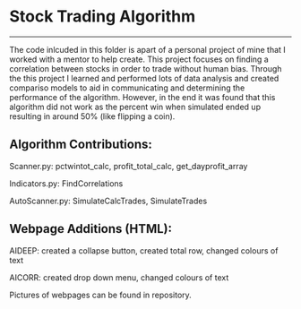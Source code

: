 # Stock Trading Algorithm 
---
The code inlcuded in this folder is apart of a personal project of mine that I worked with a mentor to help create. This project focuses on finding a correlation between stocks in order to trade without human bias. Through the this project I learned and performed lots of data analysis and  created compariso models to aid in communicating and determining the performance of the algorithm. 
However, in the end it was found that this algorithm did not work as the percent win when simulated ended up resulting in around 50% (like flipping a coin).

## Algorithm Contributions:

  Scanner.py: pctwintot_calc, profit_total_calc, get_dayprofit_array
  
  Indicators.py: FindCorrelations
  
  AutoScanner.py: SimulateCalcTrades, SimulateTrades
  
## Webpage Additions (HTML): 
 
  AIDEEP: created a collapse button,  created total row, changed colours of text 

  AICORR: created drop down menu, changed colours of text
  

Pictures of webpages can be found in repository. 


